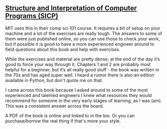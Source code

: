 [Structure and Interpretation of Computer Programs (SICP)](http://web.mit.edu/alexmv/6.037/sicp.pdf)
------

MIT uses this in their comp sci 101 course. It requires a bit of setup on your machine and a lot of the exercises are really tough. The answers to some of them were just published online, so you can use those to check your work, but if possible it is good to have a more experienced engineer around to field questions about this book and help with exercises.

While the exercises and material are pretty dense, at the end of the day it’s good to force your way through it. Chapters 1 and 2 are probably most helpful for a beginner, but it’s all really good stuff - the book was written in the 70s and has aged super well. I heard a rumor there is also an edition available in Python, but don't quote me on that.

I came across this book because I asked around to some of the most experienced and talented engineers I knew what resources they would recommend for someone in the very early stages of learning, as I was (am). This was a consistent answer across the board.

A PDF of the book is online and linked to in the bio. Or you can purchase/borrow the real thing if that's more your style.
